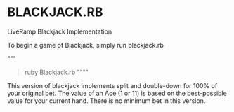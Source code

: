 BLACKJACK.RB
=========

LiveRamp Blackjack Implementation

To begin a game of Blackjack, simply run blackjack.rb 

"""
> ruby Blackjack.rb
""""

This version of blackjack implements split and double-down for 100% of your original bet. The value of an Ace (1 or 11) is based on the best-possible value for your current hand. There is no minimum bet in this version. 